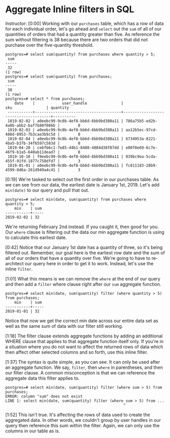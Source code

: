 # Aggregate Inline filters in SQL

Instructor: [0:00] Working with our `purchases` table, which has a row of data for each individual order, let's go ahead and `select` out the `sum` of all of our quantities of orders that had a quantity greater than five. As reference the sum without filtering is 38 because there are two orders that did not purchase over the five-quantity threshold.

```postgres
postgres=# select sum(quantity) from purchases where quantity > 5;
 sum
-----
 32
(1 row)
postgres=# select sum(quantity) from purchases;
 sum
-----
 38
(1 row)
postgres=# select * from purchases;
    date    |            user_handle               |                    sku               | quantity
 -----------+--------------------------------------+--------------------------------------+----------
 1019-02-02 | a0eebc99-9c0b-4ef8-bb6d-6bb9bd380a11 | 786a75b5-ed2b-4a0b-abb2-baf7b80f086b |        8
 1019-02-03 | a0eebc99-9c0b-4ef8-bb6d-6bb9bd380a11 | aa12b5ec-97cd-480d-8953-7b3cae3b9c5d |        8
 1019-02-04 | a0eebc99-9c0b-4ef8-bb6d-6bb9bd380a11 | 6734953a-8221-4ba5-b37b-34f6597c583d |        8
 1019-04-20 | cebfb6c1-7e85-44b1-8408-4084d38f87dd | e00f8e69-6c7e-46f9-b1a5-640ab11dead7 |        8
 1019-10-10 | f0eebc99-9c0b-4ef8-bb6d-6bb9bd380a11 | 039bc9ea-5cda-455f-91fd-1877c758dfd7 |        3
 1019-01-01 | a0eebc99-9c0b-4ef8-bb6d-6bb9bd380a11 | fc811183-28b9-4599-8d6a-261d949a4c41 |        3
```

[0:19] We're tasked to select out the first order in our purchases table. As we can see from our data, the earliest date is January 1st, 2019. Let's add `min(date)` to our query and pull that out. 

```postgres
postgres=# select min(date, sum(quantity) from purchases where quantity > 5;
    min    | sum
-----------+-----
2019-02-02 | 32
```

We're returning February 2nd instead. If you caught it, then good for you. Our `where` clause is filtering out the data our min aggregate function is using to calculate this earliest date.

[0:42] Notice that our January 1st date has a quantity of three, so it's being filtered out. Remember, our goal here is the earliest row date and the sum of all of our orders that have a quantity over five. We're going to have to re-architect our query here in order to get it to work. Instead, let's use the inline `filter`.

[1:01] What this means is we can remove the `where` at the end of our query and then add a `filter` where clause right after our `sum` aggregate function. 

```postgres
postgres=# select min(date, sum(quantity) filter (where quantity > 5) from purchases;
    min    | sum
-----------+-----
2019-01-01 | 32
```

Notice that now we get the correct min date across our entire data set as well as the same sum of data with our filter still working.

[1:18] The filter clause extends aggregate functions by adding an additional WHERE clause that applies to that aggregate function itself only. If you're in a situation where you do not want to affect the returned rows of data which then affect other selected columns and so forth, use this inline filter.

[1:37] The syntax is quite simple, as you can see. It can only be used after an aggregate function. We say, `filter`, then `where` in parentheses, and then our filter clause. A common misconception is that we can reference the aggregate data this filter applies to.

```postgres
postgres=# select min(date, sum(quantity) filter (where sum > 5) from purchases;
ERROR: column "sum" does not exist
LINE 1: select min(date, sum(quantity) filter (where sum > 5) from ...
                                                    ^
```

[1:52] This isn't true. It's affecting the rows of data used to create the aggregated data. In other words, we couldn't group by user handles in our query then reference this sum within the filter. Again, we can only use the columns in our table as is.
